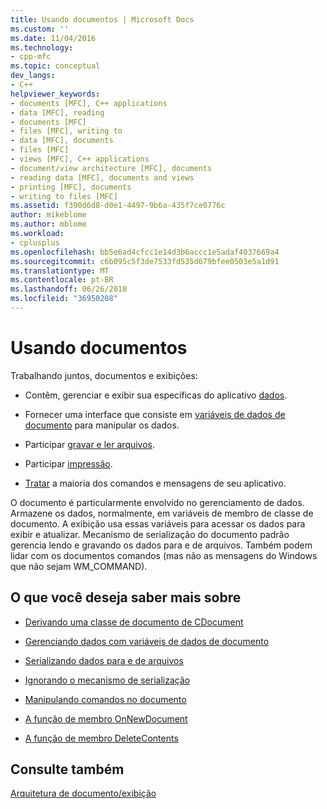 ```yaml
---
title: Usando documentos | Microsoft Docs
ms.custom: ''
ms.date: 11/04/2016
ms.technology:
- cpp-mfc
ms.topic: conceptual
dev_langs:
- C++
helpviewer_keywords:
- documents [MFC], C++ applications
- data [MFC], reading
- documents [MFC]
- files [MFC], writing to
- data [MFC], documents
- files [MFC]
- views [MFC], C++ applications
- document/view architecture [MFC], documents
- reading data [MFC], documents and views
- printing [MFC], documents
- writing to files [MFC]
ms.assetid: f390d6d8-d0e1-4497-9b6a-435f7ce0776c
author: mikeblome
ms.author: mblome
ms.workload:
- cplusplus
ms.openlocfilehash: bb5e6ad4cfcc1e14d3b6accc1e5adaf4037669a4
ms.sourcegitcommit: c6b095c5f3de7533fd535d679bfee0503e5a1d91
ms.translationtype: MT
ms.contentlocale: pt-BR
ms.lasthandoff: 06/26/2018
ms.locfileid: "36950208"
---
```

# <a name="using-documents"></a>Usando documentos
Trabalhando juntos, documentos e exibições:  
  
-   Contêm, gerenciar e exibir sua específicas do aplicativo [dados](../mfc/managing-data-with-document-data-variables.md).  
  
-   Fornecer uma interface que consiste em [variáveis de dados de documento](../mfc/managing-data-with-document-data-variables.md) para manipular os dados.  
  
-   Participar [gravar e ler arquivos](../mfc/serializing-data-to-and-from-files.md).  
  
-   Participar [impressão](../mfc/role-of-the-view-in-printing.md).  
  
-   [Tratar](../mfc/handling-commands-in-the-document.md) a maioria dos comandos e mensagens de seu aplicativo.  
  
 O documento é particularmente envolvido no gerenciamento de dados. Armazene os dados, normalmente, em variáveis de membro de classe de documento. A exibição usa essas variáveis para acessar os dados para exibir e atualizar. Mecanismo de serialização do documento padrão gerencia lendo e gravando os dados para e de arquivos. Também podem lidar com os documentos comandos (mas não as mensagens do Windows que não sejam WM_COMMAND).  
  
## <a name="what-do-you-want-to-know-more-about"></a>O que você deseja saber mais sobre  
  
-   [Derivando uma classe de documento de CDocument](../mfc/deriving-a-document-class-from-cdocument.md)  
  
-   [Gerenciando dados com variáveis de dados de documento](../mfc/managing-data-with-document-data-variables.md)  
  
-   [Serializando dados para e de arquivos](../mfc/serializing-data-to-and-from-files.md)  
  
-   [Ignorando o mecanismo de serialização](../mfc/bypassing-the-serialization-mechanism.md)  
  
-   [Manipulando comandos no documento](../mfc/handling-commands-in-the-document.md)  
  
-   [A função de membro OnNewDocument](../mfc/reference/cdocument-class.md#onnewdocument)  
  
-   [A função de membro DeleteContents](../mfc/reference/cdocument-class.md#deletecontents)  
  
## <a name="see-also"></a>Consulte também  
 [Arquitetura de documento/exibição](../mfc/document-view-architecture.md)

